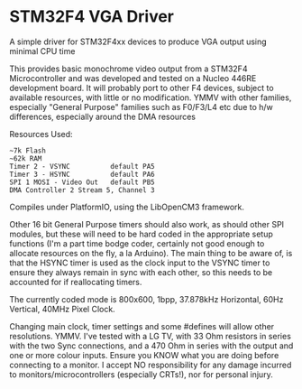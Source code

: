 # STM32F4 VGA Driver

A simple driver for STM32F4xx devices to produce VGA output using minimal CPU time

This provides basic monochrome video output from a STM32F4 Microcontroller and was developed and tested on a Nucleo 446RE development board.
It will probably port to other F4 devices, subject to available resources, with little or no modification. YMMV with other families, especially "General Purpose" families such as F0/F3/L4 etc due to h/w differences, especially around the DMA resources

   Resources Used:
   
    ~7k Flash
    ~62k RAM
    Timer 2 - VSYNC          default PA5
    Timer 3 - HSYNC          default PA6
    SPI 1 MOSI - Video Out   default PB5
    DMA Controller 2 Stream 5, Channel 3

Compiles under PlatformIO, using the LibOpenCM3 framework.

Other 16 bit General Purpose timers should also work, as should other SPI modules, but these will need to be hard coded in the appropriate setup functions (I'm a part time bodge coder, certainly not good enough to allocate resources on the fly, a la Arduino). The main thing to be aware of, is that the HSYNC timer is used as the clock input to the VSYNC timer to ensure they always remain in sync with each other, so this needs to be accounted for if reallocating timers. 

The currently coded mode is 800x600, 1bpp, 37.878kHz Horizontal, 60Hz Vertical, 40MHz Pixel Clock.

Changing main clock, timer settings and some #defines will allow other resolutions. YMMV.
I've tested with a LG TV, with 33 Ohm resistors in series with the two Sync connections, and a 470 Ohm in series
with the output and one or more colour inputs. Ensure you KNOW what you are doing before connecting to a monitor.
I accept NO responsibility for any damage incurred to monitors/microcontrollers (especially CRTs!), nor for personal injury.
